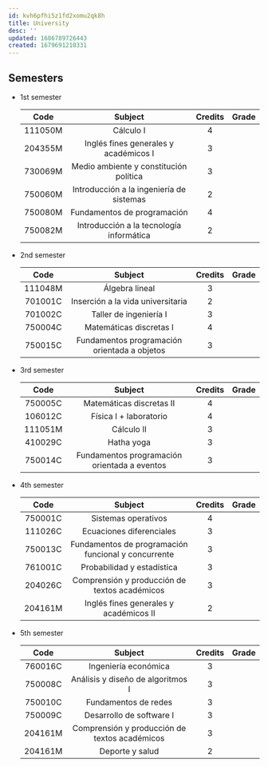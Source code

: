 ```yaml
---
id: kvh6pfhi5z1fd2xomu2qk8h
title: University
desc: ''
updated: 1686789726443
created: 1679691210331
---
```


## Semesters

- 1st semester

	|  Code   |                 Subject                  | Credits | Grade |
	|:-------:|:----------------------------------------:|:-------:|:-----:|
	| 111050M |                Cálculo I                 |    4    |       |
	| 204355M |  Inglés fines generales y académicos I   |    3    |       |
	| 730069M |  Medio ambiente y constitución política  |    3    |       |
	| 750060M | Introducción a la ingeniería de sistemas |    2    |       |
	| 750080M |       Fundamentos de programación        |    4    |       |
	| 750082M | Introducción a la tecnología informática |    2    |       |

- 2nd semester

	|  Code   |                   Subject                    | Credits | Grade |
	|:-------:|:--------------------------------------------:|:-------:|:-----:|
	| 111048M |                Álgebra lineal                |    3    |       |
	| 701001C |      Inserción a la vida universitaria       |    2    |       |
	| 701002C |            Taller de ingeniería I            |    3    |       |
	| 750004C |           Matemáticas discretas I            |    4    |       |
	| 750015C | Fundamentos programación orientada a objetos |    3    |       |


- 3rd semester

	|  Code   |                    Subject                    | Credits | Grade |
	|:-------:|:---------------------------------------------:|:-------:|:-----:|
	| 750005C |           Matemáticas discretas II            |    4    |       |
	| 106012C |            Física I + laboratorio             |    4    |       |
	| 111051M |                  Cálculo II                   |    3    |       |
	| 410029C |                  Hatha yoga                   |    3    |       |
	| 750014C | Fundamentos  programación orientada a eventos |    3    |       |


- 4th semester

	|  Code   |                       Subject                       | Credits | Grade |
	|:-------:|:---------------------------------------------------:|:-------:|:-----:|
	| 750001C |                 Sistemas operativos                 |    4    |       |
	| 111026C |              Ecuaciones diferenciales               |    3    |       |
	| 750013C | Fundamentos de programación funcional y concurrente |    3    |       |
	| 761001C |             Probabilidad y estadística              |    3    |       |
	| 204026C |    Comprensión y producción de textos académicos    |    3    |       |
	| 204161M |       Inglés fines generales y académicos II        |    2    |       |

- 5th semester

	|  Code   |                    Subject                    | Credits | Grade |
	|:-------:|:---------------------------------------------:|:-------:|:-----:|
	| 760016C |             Ingeniería económica              |    3    |       |
	| 750008C |       Análisis y diseño de algoritmos I       |    3    |       |
	| 750010C |             Fundamentos de redes              |    3    |       |
	| 750009C |           Desarrollo de software I            |    3    |       |
	| 204161M | Comprensión y producción de textos académicos |    3    |       |
	| 204161M |                Deporte y salud                |    2    |       |

